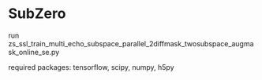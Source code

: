 # SubZero
run zs_ssl_train_multi_echo_subspace_parallel_2diffmask_twosubspace_augmask_online_se.py 

required packages: tensorflow, scipy, numpy, h5py

